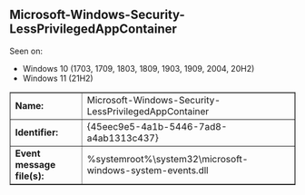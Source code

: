 ## Microsoft-Windows-Security-LessPrivilegedAppContainer

Seen on:
* Windows 10 (1703, 1709, 1803, 1809, 1903, 1909, 2004, 20H2)
* Windows 11 (21H2)

<table border="1" class="docutils">
  <tbody>
    <tr>
      <td><b>Name:</b></td>
      <td>Microsoft-Windows-Security-LessPrivilegedAppContainer</td>
    </tr>
    <tr>
      <td><b>Identifier:</b></td>
      <td>{45eec9e5-4a1b-5446-7ad8-a4ab1313c437}</td>
    </tr>
    <tr>
      <td><b>Event message file(s):</b></td>
      <td>%systemroot%\system32\microsoft-windows-system-events.dll</td>
    </tr>
  </tbody>
</table>

&nbsp;

